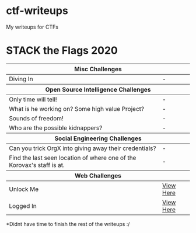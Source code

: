 # ctf-writeups
My writeups for CTFs

<div>
  <h1>STACK the Flags 2020</h1>
  <table>
    <thead>
      <tr><th colspan="2">Misc Challenges</th></tr>
    </thead>
    <tbody>
      <tr>
        <td>Diving In</td><td>-</td>
      </tr>
    </tbody>
    <thead>
      <tr><th colspan="2">Open Source Intelligence Challenges</th></tr>
    </thead>
    <tbody>
      <tr>
        <td>Only time will tell!</td><td>-</td>
      </tr>
      <tr>
        <td>What is he working on? Some high value Project?</td><td>-</td>
      </tr>
      <tr>
        <td>Sounds of freedom!</td><td>-</td>
      </tr>
      <tr>
        <td>Who are the possible kidnappers?</td><td>-</td>
      </tr>
    </tbody>
    <thead>
      <tr><th colspan="2">Social Engineering Challenges</th></tr>
    </thead>
    <tbody>
      <tr>
        <td>Can you trick OrgX into giving away their credentials?</td><td>-</td>
      </tr>
      <tr>
        <td>Find the last seen location of where one of the Korovax's staff is at.</td><td>-</td>
      </tr>
    </tbody>
    <thead>
      <tr><th colspan="2">Web Challenges</th></tr>
    </thead>
    <tbody>
      <tr>
        <td>Unlock Me</td><td><a href="https://github.com/eclipsedfish/ctf-writeups/tree/main/stack%20the%20flags%202020/web%20challenges/unlock%20me">View Here</a></td>
      </tr>
      <tr>
        <td>Logged In</td><td><a href="https://github.com/eclipsedfish/ctf-writeups/tree/main/stack%20the%20flags%202020/web%20challenges/logged%20in">View Here</a></td>
      </tr>
    </tbody>
  </table>
  *Didnt have time to finish the rest of the writeups :/ 
</div>
 
